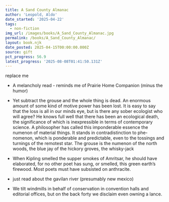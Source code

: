 ```yaml
---
title: A Sand County Almanac
author: 'Leopold, Aldo'
date_started: '2025-04-22'
tags:
  - non-fiction
img_url: /images/books/A_Sand_County_Almanac.jpg
permalink: /books/A_Sand_County_Almanac/
layout: book.njk
date_posted: 2025-04-15T00:00:00.000Z
source: gift
pct_progress: 56.9
latest_progress: '2025-08-08T01:41:50.131Z'
---
```

replace me

* <span meta="41@2025-07-13T21:11:33.644Z"></span> A melancholy read - reminds me of Prairie Home Companion (minus the humor)


* <span meta="49.5@2025-08-01T19:33:28.570Z"></span> Yet subtract the grouse and the whole thing is dead.
An enormous amount of some kind of motive power has been lost.
It is easy to say that the loss is all in our minds eye, but is there any sober ecologist who will agree?
He knows full well that there has been an ecological death, the significance of which is inexpressible in terms of contemporary science. A philosopher has called this imponderable essence the numenon of material things. It stands in contradistinction to phe-nomenon, which is ponderable and predictable, even to the tossings and turnings of the remotest star.
The grouse is the numenon of the north woods, the blue jay of the hickory groves, the whisky-jack

* <span meta="53.6@2025-08-01T20:24:37.851Z"></span> When Kipling smelled the supper smokes of Amritsar, he should have elaborated, for no other poet has sung, or smelled, this green earth’s firewood. Most poets must have subsisted on anthracite.

* <span meta="54.6@2025-08-03T21:35:38.241Z"></span> just read about the gavilan river (presumably new mexico)

* <span meta="56.9@2025-08-08T01:41:50.131Z"></span> We tilt windmills in behalf of conservation in convention halls and editorial offices, but on the back forty we disclaim even owning a lance.
